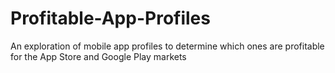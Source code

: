 # Profitable-App-Profiles
An exploration of mobile app profiles to determine which ones are profitable for the App Store and Google Play markets
